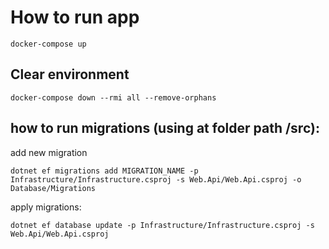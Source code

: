 # How to run app

```
docker-compose up
```

## Clear environment 

```
docker-compose down --rmi all --remove-orphans
```

## how to run migrations (using at folder path /src):

add new migration
```
dotnet ef migrations add MIGRATION_NAME -p Infrastructure/Infrastructure.csproj -s Web.Api/Web.Api.csproj -o Database/Migrations
```

apply migrations:

```
dotnet ef database update -p Infrastructure/Infrastructure.csproj -s Web.Api/Web.Api.csproj
```